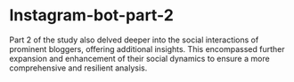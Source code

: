 # Instagram-bot-part-2

Part 2 of the study also delved deeper into the social interactions of prominent bloggers, offering additional insights. This encompassed further expansion and enhancement of their social dynamics to ensure a more comprehensive and resilient analysis.
